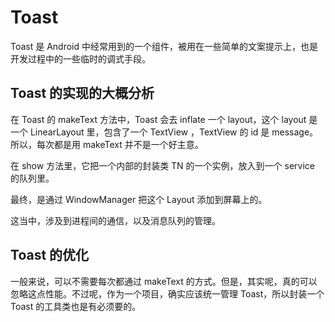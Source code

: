 # Toast

Toast 是 Android 中经常用到的一个组件，被用在一些简单的文案提示上，也是开发过程中的一些临时的调式手段。

## Toast 的实现的大概分析

在 Toast 的 makeText 方法中，Toast 会去 inflate 一个 layout，这个 layout 是一个 LinearLayout 里，包含了一个 TextView ，TextView 的 id 是 message。所以，每次都是用 makeText 并不是一个好主意。

在 show 方法里，它把一个内部的封装类 TN 的一个实例，放入到一个 service 的队列里。

最终，是通过 WindowManager 把这个 Layout 添加到屏幕上的。

这当中，涉及到进程间的通信，以及消息队列的管理。

## Toast 的优化

一般来说，可以不需要每次都通过 makeText 的方式。但是，其实呢，真的可以忽略这点性能。不过呢，作为一个项目，确实应该统一管理 Toast，所以封装一个 Toast 的工具类也是有必须要的。